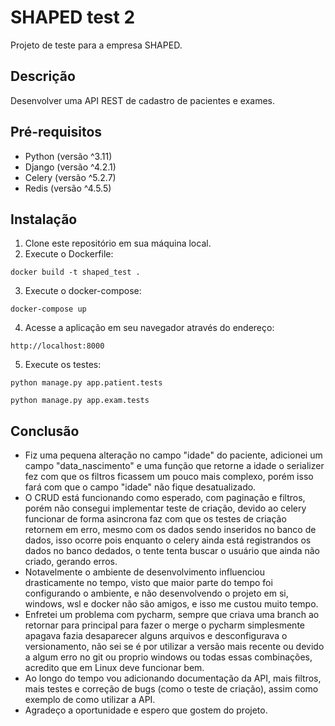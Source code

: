 # SHAPED test 2

Projeto de teste para a empresa SHAPED.

## Descrição

Desenvolver uma API REST de cadastro de pacientes e exames.

## Pré-requisitos

- Python (versão ^3.11)
- Django (versão ^4.2.1)
- Celery (versão ^5.2.7)
- Redis (versão ^4.5.5)

## Instalação

1. Clone este repositório em sua máquina local.
2. Execute o Dockerfile:
```shell
docker build -t shaped_test .
```
3. Execute o docker-compose:
```shell
docker-compose up
```
4. Acesse a aplicação em seu navegador através do endereço:
```shell
http://localhost:8000
```
5. Execute os testes:
```shell
python manage.py app.patient.tests
```
```shell
python manage.py app.exam.tests
```
## Conclusão

- Fiz uma pequena alteração no campo "idade" do paciente, adicionei um campo "data_nascimento" e uma função que retorne a idade
o serializer fez com que os filtros ficassem um pouco mais complexo, porém isso fará com que o campo "idade" não fique desatualizado.
- O CRUD está funcionando como esperado, com paginação e filtros, porém não consegui implementar teste de criação,
devido ao celery funcionar de forma asincrona faz com que os testes de criação retornem em erro, mesmo com os dados
sendo inseridos no banco de dados, isso ocorre pois enquanto o celery ainda está registrandos os dados no banco dedados,
o tente tenta buscar o usuário que ainda não criado, gerando erros.
- Notavelmente o ambiente de desenvolvimento influenciou drasticamente no tempo, visto que maior parte do tempo foi configurando
o ambiente, e não desenvolvendo o projeto em si, windows, wsl e docker não são amigos, e isso me custou muito tempo.
- Enfretei um problema com pycharm, sempre que criava uma branch ao retornar para principal para fazer o merge o pycharm simplesmente
apagava fazia desaparecer alguns arquivos e desconfigurava o versionamento, não sei se é por utilizar a versão mais recente
ou devido a algum erro no git ou proprio windows ou todas essas combinações, acredito que em Linux deve funcionar bem.
- Ao longo do tempo vou adicionando documentação da API, mais filtros, mais testes e correção de bugs (como o teste de criação),
assim como exemplo de como utilizar a API.
- Agradeço a oportunidade e espero que gostem do projeto.